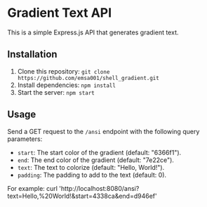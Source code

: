 # Gradient Text API

This is a simple Express.js API that generates gradient text.

## Installation

1. Clone this repository: `git clone https://github.com/emsa001/shell_gradient.git`
2. Install dependencies: `npm install`
3. Start the server: `npm start`

## Usage

Send a GET request to the `/ansi` endpoint with the following query parameters:

- `start`: The start color of the gradient (default: "6366f1").
- `end`: The end color of the gradient (default: "7e22ce").
- `text`: The text to colorize (default: "Hello, World!").
- `padding`: The padding to add to the text (default: 0).

For example:
curl 'http://localhost:8080/ansi?text=Hello,%20World!&start=4338ca&end=d946ef'